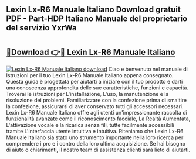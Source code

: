 ## Lexin Lx-R6 Manuale Italiano Download gratuit PDF - Part-HDP Italiano Manuale del proprietario del servizio YxrWa

# <h2><a href="http://dfbrmsv.blite.top/?on=Lexin+Lx-R6+Manuale+Italiano">🔗Download 👉🔴 Lexin Lx-R6 Manuale Italiano</a></h2>

[![Lexin Lx-R6 Manuale Italiano download](https://i.imgur.com/lujVjoI.png)](http://dfbrmsv.blite.top/?on=Lexin+Lx-R6+Manuale+Italiano)
Ciao e benvenuto nel manuale di Istruzioni per il tuo Lexin Lx-R6 Manuale Italiano appena consegnato. Questa guida è progettata per aiutarti a iniziare con il tuo prodotto e darti una conoscenza approfondita delle sue caratteristiche, funzioni e capacità. Troverai le istruzioni per L'installazione, L'uso, la manutenzione e la risoluzione dei problemi. Familiarizzare con la confezione prima di smaltire la confezione, assicurarsi di aver conservato tutti gli accessori necessari. Lexin Lx-R6 Manuale Italiano offre agli utenti un'impressionante raccolta di funzionalità avanzate come il riconoscimento facciale, La Realtà Aumentata, L'attivazione vocale e la ricarica senza fili, tutte facilmente accessibili tramite L'interfaccia utente intuitiva e intuitiva. Riteniamo che Lexin Lx-R6 Manuale Italiano sia stato uno strumento importante nella loro ricerca per comprendere i pro e i contro della loro ultima acquisizione. Se hai bisogno di aiuto o chiarimenti, il nostro team di assistenza clienti sarà lieto di aiutarti.
